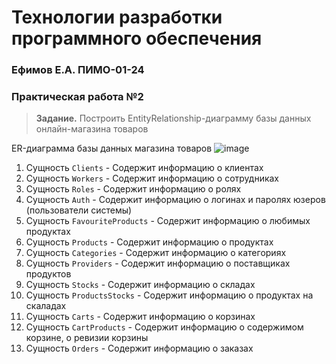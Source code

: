 # Технологии разработки программного обеспечения
### Ефимов Е.А. ПИМО-01-24

### Практическая работа №2
> **Задание.** Построить EntityRelationship-диаграмму базы данных онлайн-магазина товаров

ER-диаграмма базы данных магазина товаров
![image](https://github.com/user-attachments/assets/a34b36e9-10d4-4326-a873-86e47d8b2131)

1. Сущность `Clients` - Содержит информацию о клиентах
2. Сущность `Workers` - Содержит информацию о сотрудниках
3. Сущность `Roles` - Содержит информацию о ролях
4. Сущность `Auth` - Содержит информацию о логинах и паролях юзеров (пользователи системы)
5. Сущность `FavouriteProducts` - Содержит информацию о любимых продуктах
6. Сущность `Products` - Содержит информацию о продуктах
7. Сущность `Categories` - Содержит информацию о категориях
8. Сущность `Providers` - Содержит информацию о поставщиках продуктов
9. Сущность `Stocks` - Содержит информацию о складах
10. Сущность `ProductsStocks` - Содержит информацию о продуктах на скаладах
11. Сущность `Carts` - Содержит информацию о корзинах
12. Сущность `CartProducts` - Содержит информацию о содержимом корзине, о ревизии корзины
13. Сущность `Orders` - Содержит информацию о заказах
